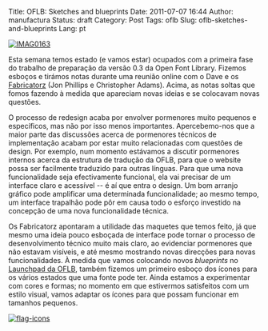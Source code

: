 Title: OFLB: Sketches and blueprints
Date: 2011-07-07 16:44
Author: manufactura
Status:  draft
Category: Post
Tags: oflb
Slug: oflb-sketches-and-blueprints
Lang: pt

[![](http://blog.manufacturaindependente.org/wp-content/uploads/2011/07/IMAG0163-1024x613.jpg "IMAG0163")](http://blog.manufacturaindependente.org/wp-content/uploads/2011/07/IMAG0163.jpg)

Esta semana temos estado (e vamos estar) ocupados com a primeira fase do
trabalho de preparação da versão 0.3 da Open Font Library. Fizemos
esboços e tirámos notas durante uma reunião online com o Dave e os
[Fabricatorz](http://fabricatorz.com/) (Jon Phillips e Christopher
Adams). Acima, as notas soltas que fomos fazendo à medida que apareciam
novas ideias e se colocavam novas questões.

O processo de redesign acaba por envolver pormenores muito pequenos e
específicos, mas não por isso menos importantes. Apercebemo-nos que a
maior parte das discussões acerca de pormenores técnicos de
implementação acabam por estar muito relacionadas com questões de
design. Por exemplo, num momento estávamos a discutir pormenores
internos acerca da estrutura de tradução da OFLB, para que o website
possa ser facilmente traduzido para outras línguas. Para que uma nova
funcionalidade seja efectivamente funcional, ela vai precisar de um
interface claro e acessível -- é aí que entra o design. Um bom arranjo
gráfico pode amplificar uma determinada funcionalidade; ao mesmo tempo,
um interface trapalhão pode pôr em causa todo o esforço investido na
concepção de uma nova funcionalidade técnica.

Os Fabricatorz apontaram a utilidade das maquetes que temos feito, já
que mesmo uma ideia pouco esboçada de interface pode tornar o processo
de desenvolvimento técnico muito mais claro, ao evidenciar pormenores
que não estavam visíveis, e até mesmo mostrando novas direcções para
novas funcionalidades. À medida que vamos colocando novos *blueprints*
no [Launchpad da OFLB](https://launchpad.net/openfontlibrary), também
fizemos um primeiro esboço dos ícones para os vários estados que uma
fonte pode ter. Ainda estamos a experimentar com cores e formas; no
momento em que estivermos satisfeitos com um estilo visual, vamos
adaptar os ícones para que possam funcionar em tamanhos pequenos.

[![](http://blog.manufacturaindependente.org/wp-content/uploads/2011/07/flag-icons1.png "flag-icons")](http://blog.manufacturaindependente.org/wp-content/uploads/2011/07/flag-icons1.png)


